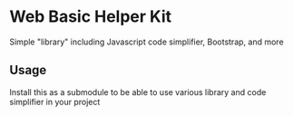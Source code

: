 # Web Basic Helper Kit
Simple "library" including Javascript code simplifier, Bootstrap, and more

## Usage
Install this as a submodule to be able to use various library and code simplifier in your project
